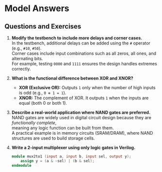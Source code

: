 # Model Answers

## Questions and Exercises

1. **Modify the testbench to include more delays and corner cases.**  
   In the testbench, additional delays can be added using the `#` operator (e.g., `#10`, `#50`).  
   Corner cases include input combinations such as all zeros, all ones, and alternating bits.  
   For example, testing `0000` and `1111` ensures the design handles extremes correctly.

2. **What is the functional difference between XOR and XNOR?**  
   - **XOR (Exclusive OR):** Outputs `1` only when the number of high inputs is odd (e.g., `0 ⊕ 1 = 1`).  
   - **XNOR:** The complement of XOR. It outputs `1` when the inputs are equal (both 0 or both 1).  

3. **Describe a real-world application where NAND gates are preferred.**  
   NAND gates are widely used in digital circuit design because they are *functionally complete*,  
   meaning any logic function can be built from them.  
   A practical example is in memory circuits (SRAM/DRAM), where NAND structures are used to build storage cells.

4. **Write a 2-input multiplexer using only logic gates in Verilog.**  

   ```verilog
   module mux2to1 (input a, input b, input sel, output y);
       assign y = (a & ~sel) | (b & sel);
   endmodule

